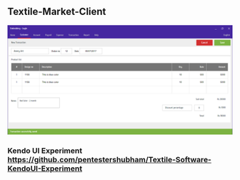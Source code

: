 ## Textile-Market-Client
![UI Image](ui.png)


### Kendo UI Experiment https://github.com/pentestershubham/Textile-Software-KendoUI-Experiment

